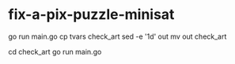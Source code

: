 # fix-a-pix-puzzle-minisat

go run main.go
cp tvars check_art
sed -e '1d' out
mv out check_art

cd check_art
go run main.go
